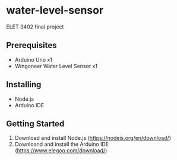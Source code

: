 # water-level-sensor
ELET 3402 final project

## Prerequisites
* Arduino Uno x1
* Wingoneer Water Level Sensor x1

## Installing
* Node.js
* Arduino IDE

## Getting Started
1. Download and install Node.js (https://nodejs.org/en/download/)
2. Downloand and install the Arduino IDE (https://www.elegoo.com/download/)

